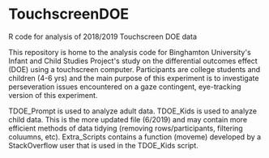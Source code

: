 # TouchscreenDOE
R code for analysis of 2018/2019 Touchscreen DOE data

This repository is home to the analysis code for Binghamton University's Infant and Child Studies Project's study on the
differential outcomes effect (DOE) using a touchscreen computer. Participants are college students and children (4-6 yrs) and the main purpose of this experiment is to investigate perseveration issues encountered on a gaze contingent, eye-tracking version of this experiment.

TDOE_Prompt is used to analyze adult data.
TDOE_Kids is used to analyze child data. This is the more updated file (6/2019) and may contain more efficient methods of data tidying (removing rows/participants, filtering coluumns, etc).
Extra_Scripts contains a function (moveme) developed by a StackOverflow user that is used in the TDOE_Kids script.
